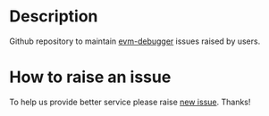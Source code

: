 # Description
Github repository to maintain [evm-debugger](https://www.rumblefish.dev/evm-debugger/) issues raised by users.

# How to raise an issue

To help us provide better service please raise 
[new issue](https://github.com/rumblefishdev/evm-debugger-issues/issues/new/choose). Thanks!

